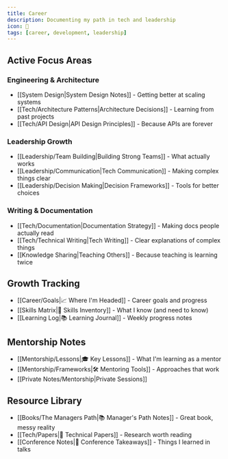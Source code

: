 ```yaml
---
title: Career
description: Documenting my path in tech and leadership
icon: 💼
tags: [career, development, leadership]
---
```


## Active Focus Areas

### Engineering & Architecture

- [[System Design|System Design Notes]] - Getting better at scaling systems
- [[Tech/Architecture Patterns|Architecture Decisions]] - Learning from past projects
- [[Tech/API Design|API Design Principles]] - Because APIs are forever

### Leadership Growth

- [[Leadership/Team Building|Building Strong Teams]] - What actually works
- [[Leadership/Communication|Tech Communication]] - Making complex things clear
- [[Leadership/Decision Making|Decision Frameworks]] - Tools for better choices

### Writing & Documentation

- [[Tech/Documentation|Documentation Strategy]] - Making docs people actually read
- [[Tech/Technical Writing|Tech Writing]] - Clear explanations of complex things
- [[Knowledge Sharing|Teaching Others]] - Because teaching is learning twice

## Growth Tracking

- [[Career/Goals|📈 Where I'm Headed]] - Career goals and progress
- [[Skills Matrix|💪 Skills Inventory]] - What I know (and need to know)
- [[Learning Log|📚 Learning Journal]] - Weekly progress notes

## Mentorship Notes

- [[Mentorship/Lessons|🎓 Key Lessons]] - What I'm learning as a mentor
- [[Mentorship/Frameworks|🛠️ Mentoring Tools]] - Approaches that work
- [[Private Notes/Mentorship|Private Sessions]]

## Resource Library

- [[Books/The Managers Path|📚 Manager's Path Notes]] - Great book, messy reality
- [[Tech/Papers|📑 Technical Papers]] - Research worth reading
- [[Conference Notes|🎤 Conference Takeaways]] - Things I learned in talks
